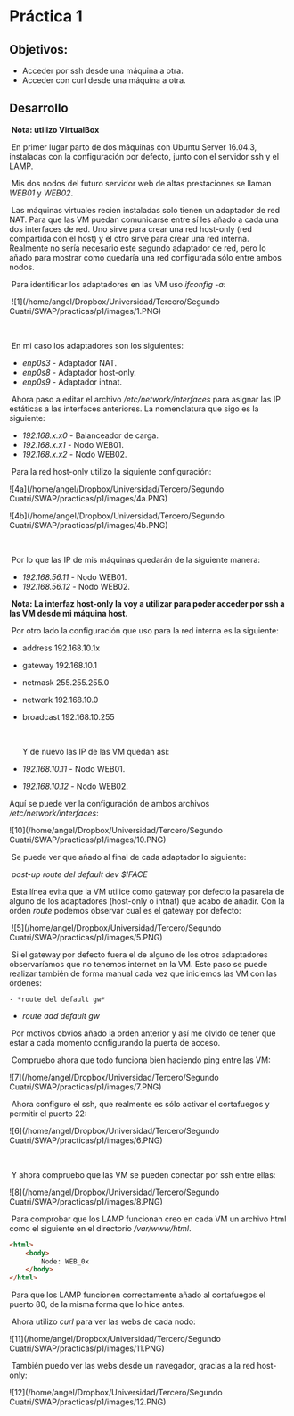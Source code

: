 # Práctica 1

## Objetivos:

- Acceder por ssh desde una máquina a otra.
- Acceder con curl desde una máquina a otra.



## Desarrollo

​	**Nota: utilizo VirtualBox**

​	En primer lugar parto de dos máquinas con Ubuntu Server 16.04.3, instaladas con la configuración por defecto, junto con el servidor ssh y el LAMP.

​	Mis dos nodos del futuro servidor web de altas prestaciones se llaman *WEB01* y *WEB02*.

​	Las máquinas virtuales recien instaladas solo tienen un adaptador de red NAT. Para que las VM puedan comunicarse entre sí les añado a cada una dos interfaces de red. Uno sirve para crear una red host-only (red compartida con el host) y el otro sirve para crear una red interna. Realmente no sería necesario este segundo adaptador de red, pero lo añado para mostrar como quedaría una red configurada sólo entre ambos nodos.

​	Para identificar los adaptadores en las VM uso *ifconfig -a*:

​	![1](/home/angel/Dropbox/Universidad/Tercero/Segundo Cuatri/SWAP/practicas/p1/images/1.PNG)

​	

​	En mi caso los adaptadores son los siguientes:

  - *enp0s3* - Adaptador NAT.
  - *enp0s8* - Adaptador host-only.
  - *enp0s9* - Adaptador intnat.



​	Ahora paso a editar el archivo */etc/network/interfaces* para asignar las IP estáticas a las interfaces anteriores. La nomenclatura que sigo es la siguiente:

 - *192.168.x.x0* - Balanceador de carga.
 - *192.168.x.x1* - Nodo WEB01.
 - *192.168.x.x2* - Nodo WEB02.



​	Para la red host-only utilizo la siguiente configuración:

![4a](/home/angel/Dropbox/Universidad/Tercero/Segundo Cuatri/SWAP/practicas/p1/images/4a.PNG)

![4b](/home/angel/Dropbox/Universidad/Tercero/Segundo Cuatri/SWAP/practicas/p1/images/4b.PNG)

​	

​	Por lo que las IP de mis máquinas quedarán de la siguiente manera:

- *192.168.56.11* - Nodo WEB01.
- *192.168.56.12* - Nodo WEB02.



​	**Nota: La interfaz host-only la voy a utilizar para poder acceder por ssh a las VM desde mi máquina host.**



​	Por otro lado la configuración que uso para la red interna es la siguiente:

-  address 192.168.10.1x

- gateway 192.168.10.1

- netmask 255.255.255.0

- network 192.168.10.0

- broadcast 192.168.10.255

  ​

  Y de nuevo las IP de las VM quedan así:

- *192.168.10.11* - Nodo WEB01.
- *192.168.10.12* - Nodo WEB02.



Aquí se puede ver la configuración de ambos archivos */etc/network/interfaces*:

![10](/home/angel/Dropbox/Universidad/Tercero/Segundo Cuatri/SWAP/practicas/p1/images/10.PNG)



​	Se puede ver que añado al final de cada adaptador lo siguiente:

​		*post-up route del default dev $IFACE*

​	Esta línea evita que la VM utilice como gateway por defecto la pasarela de alguno de los adaptadores (host-only o intnat) que acabo de añadir. Con la orden *route* podemos observar cual es el gateway por defecto:

​	![5](/home/angel/Dropbox/Universidad/Tercero/Segundo Cuatri/SWAP/practicas/p1/images/5.PNG)

​	Si el gateway por defecto fuera el de alguno de los otros adaptadores observaríamos que no tenemos internet en la VM. Este paso se puede realizar también de forma manual cada vez que iniciemos las VM con las órdenes:

	- *route del default gw*
- *route add default gw <ip> <interfaz>*



​	Por motivos obvios añado la orden anterior y así me olvido de tener que estar a cada momento configurando la puerta de acceso.



​	Compruebo ahora que todo funciona bien haciendo ping entre las VM:

![7](/home/angel/Dropbox/Universidad/Tercero/Segundo Cuatri/SWAP/practicas/p1/images/7.PNG)



​	Ahora configuro el ssh, que realmente es sólo activar el cortafuegos y permitir el puerto 22:

![6](/home/angel/Dropbox/Universidad/Tercero/Segundo Cuatri/SWAP/practicas/p1/images/6.PNG)



​	

​	Y ahora compruebo que las VM se pueden conectar por ssh entre ellas:

![8](/home/angel/Dropbox/Universidad/Tercero/Segundo Cuatri/SWAP/practicas/p1/images/8.PNG)





​	Para comprobar que los LAMP funcionan creo en cada VM un archivo html como el siguiente en el directorio */var/www/html*.

```html
<html>
    <body>
        Node: WEB_0x
    </body>
</html>
```



​	Para que los LAMP funcionen correctamente añado al cortafuegos el puerto 80, de la misma forma que lo hice antes.

​	Ahora utilizo *curl* para ver las webs de cada nodo:

![11](/home/angel/Dropbox/Universidad/Tercero/Segundo Cuatri/SWAP/practicas/p1/images/11.PNG)





​	También puedo ver las webs desde un navegador, gracias a la red host-only:

![12](/home/angel/Dropbox/Universidad/Tercero/Segundo Cuatri/SWAP/practicas/p1/images/12.PNG)


